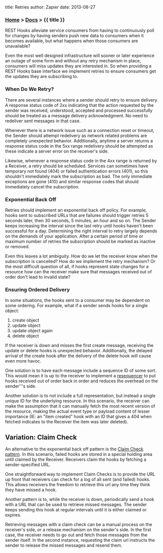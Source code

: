 title: Retries
author: Zapier
date: 2013-08-27


### [Home](/) > [Docs](/docs/) > {{ title }}

REST Hooks alleviate service consumers from having to continuously poll for changes by having senders push new data to consumers when it becomes available, but what happens when those consumers are unavailable?

Even the most well designed infrastructure will sooner or later experience an outage of some form and without any retry mechanism in place, consumers will miss updates they are interested in. So when providing a REST Hooks base interface we implement retries to ensure consumers get the updates they are subscribing to. 


### When Do We Retry?

There are several instances where a sender should retry to ensure delivery. A response status code of 2xx indicating that the action requested by the sender was received, understood, accepted and processed successfully should be treated as a message delivery acknowledgment. No need to redeliver sent messages in that case.

Whenever there is a network issue such as a connection reset or timeout, the Sender should attempt redelivery as network related problems are completely unexpected behavior. Additionally, anytime a server returns a response status code in the 5xx range redelivery should be attempted as these indicate a server error on the receiver's side.

Likewise, whenever a response status code in the 4xx range is returned by a Receiver, a retry should be scheduled. Services can sometimes have temporary not found (404) or failed authentication errors (401), so this shouldn't immediately mark the subscription as bad. The only immediate exceptions are gone (410) and similar response codes that should immediately cancel the subscription.


### Exponential Back Off

Retries should implement an exponential back off policy. For example, hooks sent to subscribed URLs that are failures should trigger retries 5 seconds later, then 30 seconds, 5 minutes, an hour and so on. The Sender keeps increasing the interval since the last retry until hooks haven't been successful for a day. Determining the right interval to retry largely depends on the demands of your application. After a certain period of time or maximum number of retries the subscription should be marked as inactive or removed.

Even this leaves a lot ambiguity. How do we let the receiver know when the subscription is cancelled? How do we implement the retry mechanism? Or the most difficult question of all, if hooks represent state changes for a resource how can the receiver make sure that messages received out of order don't lead to invalid state?


### Ensuring Ordered Delivery

In some situations, the hooks sent to a consumer may be dependent on some ordering. For example, what if a sender sends hooks for a single object:

1. create object
2. update object
3. update object again
4. delete object

If the receiver is down and misses the first create message, receiving the update or delete hooks is unexpected behavior. Additionally, the delayed arrival of the create hook after the delivery of the delete hook will cause even more havoc.

One solution is to have each message include a sequence ID of some sort. This would mean it is up to the receiver to implement a [resequencer](http://www.enterpriseintegrationpatterns.com/Resequencer.html) to put hooks received out of order back in order and reduces the overhead on the sender'''s side.

Another solution is to not include a full representation, but instead a single unique ID for the underlying resource. In this scenario, the receiver can make the assumption that it can manually fetch the most recent version of the resource, making the actual event type or payload content of lesser importance (IE: an "item created" hook with an ID that gives a 404 when fetched indicates to the Receiver the item was later deleted).


## Variation: Claim Check

An alternative to the exponential back off pattern is the [Claim Check pattern](http://eaipatterns.com/StoreInLibrary.html). In this scenario, failed hooks are stored in a special holding area until claimed by the Receiver. Receivers claim the hooks by fetching a sender-specified URL.

One straightforward way to implement Claim Checks is to provide the URL up front that receivers can check for a log of all sent (and failed) hooks. This allows receivers the freedom to retrieve this url any time they think they have missed a hook.

Another pattern is to, while the receiver is down, periodically send a hook with a URL that can be used to retrieve missed messages. The sender keeps sending this hook at regular intervals until  it is either claimed or expires. 

Retrieving messages with a claim check can be a manual process on the receiver's side, or a release mechanism on the sender's side. In the first case, the receiver needs to go out and fetch those messages from the sender itself. In the second instance, requesting the claim url instructs the sender to release the missed messages and resend them.

